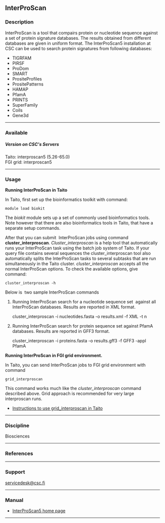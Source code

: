 ## InterProScan

### Description

InterProScan is  a tool that  compairs protein or  nucleotide sequence
against a  set of  protein signature  databases. The  results obtained
from   different  databases   are   given  in   uniform  format.   The
InterProScan5  installation  at CSC  can  be  used to  search  protein
signatures from following databases:

-   TIGRFAM
-   PIRSF
-   ProDom
-   SMART
-   PrositeProfiles
-   PrositePatterns
-   HAMAP
-   PfamA
-   PRINTS
-   SuperFamily
-   Coils
-   Gene3d

------------------------------------------------------------------------

### Available

##### Version on CSC's Servers

  
Taito: interproscan5 (5.26-65.0)  
FGI grid: interproscan5

------------------------------------------------------------------------

### Usage

**Running InterProScan in Taito**

In Taito, first set up the bioinformatics toolkit with command:

    module load biokit

The  *biokit* module  sets up  a set  of commonly  used bioinformatics
tools.   Note however  that  there are  also  bioinformatics tools  in
Taito, that
have a separate setup commands.  
  
After   that  you   can  submit    InterProScan  jobs   using  command
**cluster\_interproscan**. *Cluster\_interproscan* is a help tool that
automatically runs your  InterProScan task using the  batch job system
of  Taito.  If   your  query  file  contains   several  sequences  the
cluster\_interproscan tool also  automatically splits the InterProScan
tasks to  several subtasks  that are run  simultaneously in  the Taito
cluster. *cluster\_interproscan*  accepts all the  normal InterProScan
options. To check the available options, give command:

    cluster_interproscan -h

Below is  two sample InterProScan commands  
  
1. Running InterProScan search for  a nucleotide sequence set  against
all InterProScan databases. Results are reported in XML format.

    cluster_interproscan -i nucleotides.fasta -o results.xml -f XML -t
    n

2. Running InterProScan search for  protein sequence set against PfamA
databases. Results are reported in GFF3 format.

    cluster_interproscan  -i proteins.fasta  -o  results.gff3 -f  GFF3
    -appl PfamA

**Running InterProScan in FGI grid environment.**

In Taito, you can send InterProScan  jobs to FGI grid environment with
command

    grid_interproscan

This  command  works  much like  the  *cluster\_interproscan*  command
described  above.   Grid  approach  is  recommended   for  very  large
interproscan runs.

-   [Instructions to use grid\_interproscan in Taito]

------------------------------------------------------------------------

### Discipline

Biosciences  

------------------------------------------------------------------------

### References

------------------------------------------------------------------------

### Support

servicedesk@csc.fi

------------------------------------------------------------------------

### Manual

-   [InterProScan5 home page]

------------------------------------------------------------------------

  [Instructions to use grid\_interproscan in Taito]: http://research.csc.fi/-/using-fgi-to-run-interproscan-jobs
  [InterProScan5 home page]: http://code.google.com/p/interproscan/
